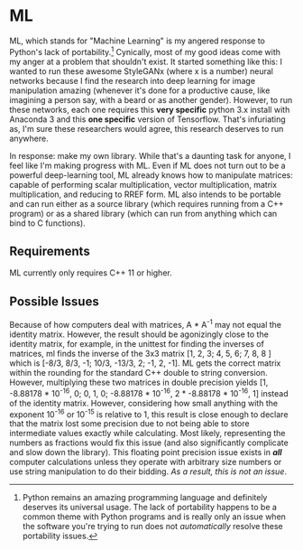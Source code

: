 # ML

ML, which stands for "Machine Learning" is my angered response to Python's lack
of portability.[^1] Cynically, most of my good ideas come with my anger at a problem
that shouldn't exist. It started something like this: I wanted to run these awesome
StyleGANx (where x is a number) neural networks because I find the research
into deep learning for image manipulation amazing (whenever it's done for a
productive cause, like imagining a person say, with a beard or as another
gender). However, to run these networks, each one requires this **very specific**
python 3.x install with Anaconda 3 and this **one specific** version of
Tensorflow. That's infuriating as, I'm sure these researchers would agree,
this research deserves to run anywhere.

In response: make my own library. While that's a daunting task for anyone, I
feel like I'm making progress with ML. Even if ML does not turn out to be a
powerful deep-learning tool, ML already knows how to manipulate matrices:
capable of performing scalar multiplication, vector multiplication, matrix
multiplication, and reducing to RREF form. ML also intends to be portable and
can run either as a source library (which requires running from a C++ program)
or as a shared library (which can run from anything which can bind to C
functions).

## Requirements

ML currently only requires C++ 11 or higher.

## Possible Issues

Because of how computers deal with matrices, A * A<sup>-1</sup> may not equal
the identity matrix. However, the result should be agonizingly close to the
identity matrix, for example, in the unittest for finding the inverses of
matrices, ml finds the inverse of the 3x3 matrix \[1, 2, 3; 4, 5, 6; 7, 8, 8 \]
which is \[-8/3, 8/3, -1; 10/3, -13/3, 2; -1, 2, -1\]. ML gets the correct
matrix within the rounding for the standard C++ double to string conversion.
However, multiplying these two matrices in double precision yields
\[1, -8.88178 \* 10<sup>-16</sup>, 0; 0, 1, 0; -8.88178 \* 10<sup>-16</sup>,
2 \* -8.88178 \* 10<sup>-16</sup>, 1\] instead of the identity matrix. However,
considering how small anything with the exponent 10<sup>-16</sup> or
10<sup>-15</sup> is relative to 1, this result is close enough to declare that
the matrix lost some precision due to not being able to store intermediate
values exactly while calculating. Most likely, representing the numbers as
fractions would fix this issue (and also significantly complicate and slow down
the library). This floating point precision issue exists in ***all***
computer calculations unless they operate with arbitrary size numbers or
use string manipulation to do their bidding. *As a result, this is not an issue*.


[^1]: Python remains an amazing programming language and definitely deserves
its universal usage. The lack of portability happens to be a common theme
with Python programs and is really only an issue when the software you're
trying to run does not *automatically* resolve these portability issues.
